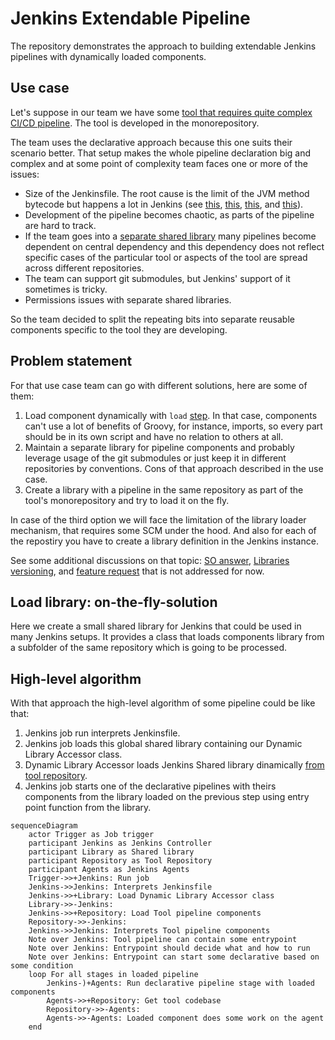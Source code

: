 # Jenkins Extendable Pipeline

The repository demonstrates the approach to building extendable Jenkins pipelines with dynamically loaded components.

## Use case

Let's suppose in our team we have some [tool that requires quite complex CI/CD pipeline](https://github.com/DarthKurt/jenkins-extendable-pipeline-sample).
The tool is developed in the monorepository.

The team uses the declarative approach because this one suits their scenario better. That setup makes the whole pipeline declaration big and complex and at some point of complexity team faces one or more of the issues:

* Size of the Jenkinsfile. The root cause is the limit of the JVM method bytecode but happens a lot in Jenkins (see [this](https://stackoverflow.com/questions/67303181/jenkinsfile-java-lang-runtimeexception-method-code-too-large), [this](https://docs.cloudbees.com/docs/cloudbees-ci-kb/latest/troubleshooting-guides/method-code-too-large-error), [this](https://stackoverflow.com/questions/24256316/method-code-too-large-in-groovy-grails), and [this](https://stackoverflow.com/questions/73609769/jenkins-method-too-large)).
* Development of the pipeline becomes chaotic, as parts of the pipeline are hard to track.
* If the team goes into a [separate shared library](https://www.jenkins.io/doc/book/pipeline/shared-libraries/) many pipelines become dependent on central dependency and this dependency does not reflect specific cases of the particular tool or aspects of the tool are spread across different repositories.
* The team can support git submodules, but Jenkins' support of it sometimes is tricky.
* Permissions issues with separate shared libraries.

So the team decided to split the repeating bits into separate reusable components specific to the tool they are developing.

## Problem statement

For that use case team can go with different solutions, here are some of them:

1. Load component dynamically with ```load``` [step](https://www.jenkins.io/doc/pipeline/steps/workflow-cps/). In that case, components can't use a lot of benefits of Groovy, for instance, imports, so every part should be in its own script and have no relation to others at all.
2. Maintain a separate library for pipeline components and probably leverage usage of the git submodules or just keep it in different repositories by conventions. Cons of that approach described in the use case.
3. Create a library with a pipeline in the same repository as part of the tool's monorepository and try to load it on the fly.

In case of the third option we will face the limitation of the library loader mechanism, that requires some SCM under the hood. And also for each of the repostiry you have to create a library definition in the Jenkins instance.

See some additional discussions on that topic: [SO answer](https://stackoverflow.com/a/67784728/4715872), [Libraries versioning](https://rare-spawn.net/en/posts/an-edge-case-for-jenkins-shared-libraries), and [feature request](https://issues.jenkins.io/browse/JENKINS-46721) that is not addressed for now.

## Load library: on-the-fly-solution

Here we create a small shared library for Jenkins that could be used in many Jenkins setups. It provides a class that loads components library from a subfolder of the same repository which is going to be processed.

## High-level algorithm

With that approach the high-level algorithm of some pipeline could be like that:

1. Jenkins job run interprets Jenkinsfile.
2. Jenkins job loads this global shared library containing our Dynamic Library Accessor class.
3. Dynamic Library Accessor loads Jenkins Shared library dinamically [from tool repository](https://github.com/DarthKurt/jenkins-extendable-pipeline-sample/tree/main/pipeline/jenkins).
4. Jenkins job starts one of the declarative pipelines with theirs components from the library loaded on the previous step using entry point function from the library.

```mermaid
sequenceDiagram
    actor Trigger as Job trigger
    participant Jenkins as Jenkins Controller
    participant Library as Shared library
    participant Repository as Tool Repository
    participant Agents as Jenkins Agents
    Trigger->>+Jenkins: Run job
    Jenkins->>Jenkins: Interprets Jenkinsfile
    Jenkins->>+Library: Load Dynamic Library Accessor class
    Library->>-Jenkins: 
    Jenkins->>+Repository: Load Tool pipeline components
    Repository->>-Jenkins: 
    Jenkins->>Jenkins: Interprets Tool pipeline components
    Note over Jenkins: Tool pipeline can contain some entrypoint
    Note over Jenkins: Entrypoint should decide what and how to run
    Note over Jenkins: Entrypoint can start some declarative based on some condition
    loop For all stages in loaded pipeline
        Jenkins-)+Agents: Run declarative pipeline stage with loaded components
        Agents->>+Repository: Get tool codebase
        Repository->>-Agents: 
        Agents->>-Agents: Loaded component does some work on the agent
    end

```
